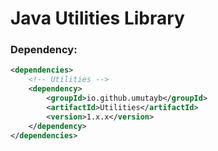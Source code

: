 # Java Utilities Library

### Dependency: 

```xml
<dependencies>
    <!-- Utilities -->
    <dependency>
        <groupId>io.github.umutayb</groupId>
        <artifactId>Utilities</artifactId>
        <version>1.x.x</version>
    </dependency>
</dependencies>
```
